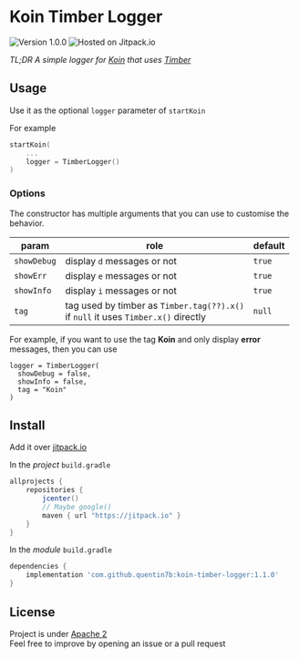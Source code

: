 
Koin Timber Logger  
===  
  
![Version 1.0.0](https://img.shields.io/badge/version-1.0.0-green.svg) ![Hosted on Jitpack.io](https://img.shields.io/badge/hosting-jitpack-blue.svg)  
  
_TL;DR A simple logger for [Koin](https://insert-koin.io/) that uses [Timber](https://github.com/JakeWharton/timber)_  
  
## Usage  
  
Use it as the optional `logger` parameter of `startKoin`  
  
For example  
  
```Kotlin  
startKoin(  
    ...  
    logger = TimberLogger()  
)  
```  
  
### Options
  
The constructor has multiple arguments that you can use to customise the behavior.  
  
  <table>
	  <thead>
		  <tr>
			  <th> param </th>
			  <th> role </th>
			  <th> default  </th>
		  </tr>
	  </thead>
	  <tbody>
		  <tr>
			  <td><code>showDebug</code></td>
			  <td>display <code>d</code> messages or not</td>
			  <td><code>true</code></td>
		  </tr>
		  <tr>
			  <td><code>showErr</code></td>
			  <td>display <code>e</code> messages or not</td>
			  <td><code>true</code></td>
		  </tr>
		  <tr>
			  <td><code>showInfo</code></td>
			  <td>display <code>i</code> messages or not</td>
			  <td><code>true</code></td>
		  </tr>
		  <tr>
			  <td><code>tag</code></td>
			  <td>
				  <div>tag used by timber  as <code>Timber.tag(??).x()</code></div>
				  <div> if <code>null</code> it uses <code>Timber.x()</code> directly</div>
			  </td>
			  <td><code>null</code></td>
		  </tr>
	  </tbody>
  </table>

For example, if you want to use the tag **Koin** and only display **error** messages, then  you can use

```
logger = TimberLogger(  
  showDebug = false,  
  showInfo = false,  
  tag = "Koin"  
)
``` 
 
## Install  
  
Add it over [jitpack.io](https://jitpack.io/docs/ANDROID/)  
  
  
In the *project* `build.gradle`  
  
```gradle  
allprojects {  
    repositories {  
        jcenter()  
        // Maybe google()  
        maven { url "https://jitpack.io" }  
    }  
}  
```  
  
In the *module* `build.gradle`  
  
```gradle  
dependencies {  
    implementation 'com.github.quentin7b:koin-timber-logger:1.1.0'  
}  
```  
  
## License  
  
Project is under [Apache 2](LICENSE)  
Feel free to improve by opening an issue or a pull request